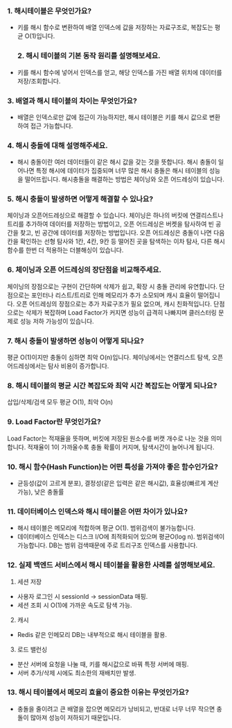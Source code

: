 <h3 id="1-해시테이블은-무엇인가요">1. 해시테이블은 무엇인가요?</h3>
<ul>
<li>키를 해시 함수로 변환하여 배열 인덱스에 값을 저장하는 자료구조로, 복잡도는 평균 O(1)입니다.<h3 id="2-해시-테이블의-기본-동작-원리를-설명해보세요">2. 해시 테이블의 기본 동작 원리를 설명해보세요.</h3>
</li>
<li>키를 해시 함수에 넣어서 인덱스를 얻고, 해당 인덱스를 가진 배열 위치에 데이터를 저장/조회합니다.</li>
</ul>
<h3 id="3-배열과-해시-테이블의-차이는-무엇인가요">3. 배열과 해시 테이블의 차이는 무엇인가요?</h3>
<ul>
<li>배열은 인덱스로만 값에 접근이 가능하지만, 해시 테이블은 키를 해시 값으로 변환하여 접근 가능합니다.</li>
</ul>
<h3 id="4-해시-충돌에-대해-설명해주세요">4. 해시 충돌에 대해 설명해주세요.</h3>
<ul>
<li>해시 충돌이란 여러 데이터들이 같은 해시 값을 갖는 것을 뜻합니다. 해시 충돌이 일어나면 특정 해시에 데이터가 집중되며 너무 많은 해시 충돌은 해시 테이블의 성능을 떨어뜨립니다. 해시충돌을 해결하는 방법은 체이닝와 오픈 어드레싱이 있습니다.</li>
</ul>
<h3 id="5-해시-충돌이-발생하면-어떻게-해결할-수-있나요">5. 해시 충돌이 발생하면 어떻게 해결할 수 있나요?</h3>
<p>체이닝과 오픈어드레싱으로 해결할 수 있습니다.
체이닝은 하나의 버킷에 연결리스트나 트리를 추가하여 데이터를 저장하는 방법이고,
오픈 어드레싱은 버켓을 탐사하여 빈 공간을 찾고, 빈 공간에 데이터를 저장하는 방법입니다.
오픈 어드레싱은 충돌이 나면 다음칸을 확인하는 선형 탐사와 1칸, 4칸, 9칸 등 떨어진 곳을 탐색하는 이차 탐사, 다른 해시 함수를 한번 더 적용하는 더블해싱이 있습니다.</p>
<h3 id="6-체이닝과-오픈-어드레싱의-장단점을-비교해주세요">6. 체이닝과 오픈 어드레싱의 장단점을 비교해주세요.</h3>
<p>체이닝의 장점으로는 구현이 간단하며 삭제가 쉽고, 확장 시 충돌 관리에 유연합니다. 단점으로는 포인터나 리스트/트리로 인해 메모리가 추가 소모되며 캐시 효율이 떨어집니다.
오픈 어드레싱의 장점으로는 추가 자료구조가 필요 없으며, 캐시 친화적입니다. 단점으로는 삭제가 복잡하며 Load Factor가 커지면 성능이 급격히 나빠지며 클러스터링 문제로 성능 저하 가능성이 있습니다.</p>
<h3 id="7-해시-충돌이-발생하면-성능이-어떻게-되나요">7. 해시 충돌이 발생하면 성능이 어떻게 되나요?</h3>
<p>평균 O(1)이지만 충돌이 심하면 최악 O(n)입니다. 체이닝에서는 연결리스트 탐색, 오픈 어드레싱에서는 탐사 비용이 증가합니다.</p>
<h3 id="8-해시-테이블의-평균-시간-복잡도와-최악-시간-복잡도는-어떻게-되나요">8. 해시 테이블의 평균 시간 복잡도와 최악 시간 복잡도는 어떻게 되나요?</h3>
<p>삽입/삭제/검색 모두 평균 O(1), 최악 O(n)</p>
<h3 id="9-load-factor란-무엇인가요">9. Load Factor란 무엇인가요?</h3>
<p>Load Factor는 적재율을 뜻하며, 버킷에 저장된 원소수를 버캣 개수로 나눈 것을 의미합니다.
적재율이 1이 가까울수록 충돌 확률이 커지며, 탐색시간이 늘어나게 됩니다.</p>
<h3 id="10-해시-함수hash-function는-어떤-특성을-가져야-좋은-함수인가요">10. 해시 함수(Hash Function)는 어떤 특성을 가져야 좋은 함수인가요?</h3>
<ul>
<li>균등성(값이 고르게 분포), 결정성(같은 입력은 같은 해시값), 효율성(빠르게 계산 가능), 낮은 충돌률</li>
</ul>
<h3 id="11-데이터베이스-인덱스와-해시-테이블은-어떤-차이가-있나요">11. 데이터베이스 인덱스와 해시 테이블은 어떤 차이가 있나요?</h3>
<ul>
<li>해시 테이블은 메모리에 적합하며 평균 O(1). 범위검색이 불가능합니다.</li>
<li>데이터베이스 인덱스는 디스크 I/O에 최적화되어 있으며 평균O(log n). 범위검색이 가능합니다.
DB는 범위 검색때문에 주로 트리구조 인덱스를 사용합니다.</li>
</ul>
<h3 id="12-실제-백엔드-서비스에서-해시-테이블을-활용한-사례를-설명해보세요">12. 실제 백엔드 서비스에서 해시 테이블을 활용한 사례를 설명해보세요.</h3>
<ol>
<li>세션 저장</li>
</ol>
<ul>
<li>사용자 로그인 시 sessionId → sessionData 매핑.</li>
<li>세션 조회 시 O(1)에 가까운 속도로 탐색 가능.</li>
</ul>
<ol start="2">
<li>캐시</li>
</ol>
<ul>
<li>Redis 같은 인메모리 DB는 내부적으로 해시 테이블을 활용.</li>
</ul>
<ol start="3">
<li>로드 밸런싱</li>
</ol>
<ul>
<li>분산 서버에 요청을 나눌 때, 키를 해시값으로 바꿔 특정 서버에 매핑.</li>
<li>서버 추가/삭제 시에도 최소한의 재배치만 발생.</li>
</ul>
<h3 id="13-해시-테이블에서-메모리-효율이-중요한-이유는-무엇인가요">13. 해시 테이블에서 메모리 효율이 중요한 이유는 무엇인가요?</h3>
<ul>
<li>충돌을 줄이려고 큰 배열을 잡으면 메모리가 낭비되고, 반대로 너무 너무 작으면 충돌이 많아져 성능이 저하되기 때문입니다.</li>
</ul>